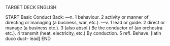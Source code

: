 TARGET DECK
ENGLISH

START
Basic
Conduct
Back: —n. 1 behaviour. 2 activity or manner of directing or managing (a business, war, etc.). —v. 1 lead or guide. 2 direct or manage (a business etc.). 3 (also absol.) Be the conductor of (an orchestra etc.). 4 transmit (heat, electricity, etc.) By conduction. 5 refl. Behave. [latin duco duct- lead]
END

